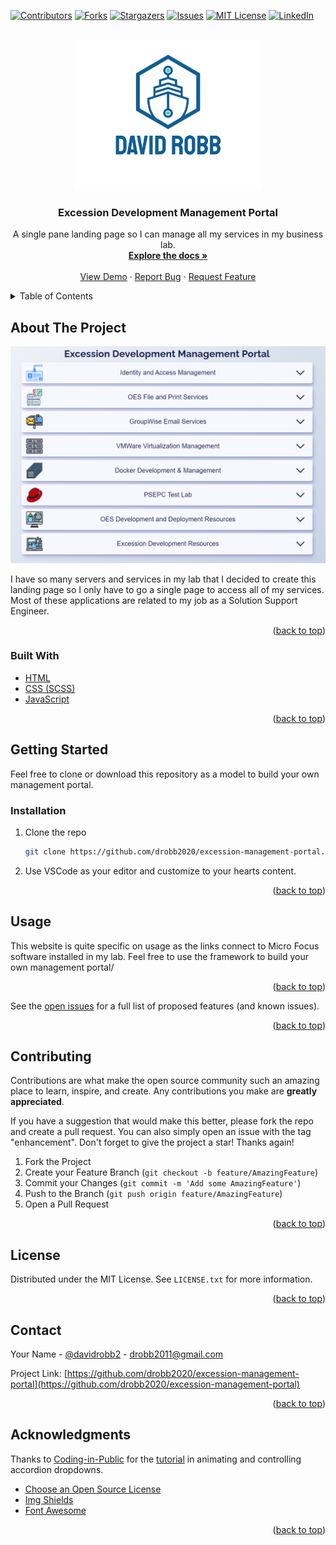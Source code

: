 <div id="top"></div>
<!--
*** Thanks for checking out the Best-README-Template. If you have a suggestion
*** that would make this better, please fork the repo and create a pull request
*** or simply open an issue with the tag "enhancement".
*** Don't forget to give the project a star!
*** Thanks again! Now go create something AMAZING! :D
-->

<!-- PROJECT SHIELDS -->
<!--
*** I'm using markdown "reference style" links for readability.
*** Reference links are enclosed in brackets [ ] instead of parentheses ( ).
*** See the bottom of this document for the declaration of the reference variables
*** for contributors-url, forks-url, etc. This is an optional, concise syntax you may use.
*** https://www.markdownguide.org/basic-syntax/#reference-style-links
-->

[![Contributors][contributors-shield]][contributors-url]
[![Forks][forks-shield]][forks-url]
[![Stargazers][stars-shield]][stars-url]
[![Issues][issues-shield]][issues-url]
[![MIT License][license-shield]][license-url]
[![LinkedIn][linkedin-shield]][linkedin-url]

<!-- PROJECT LOGO -->
<br />
<div align="center">
  <a href="https://github.com/drobb2020/excession-management-portal">
    <img src="images/logo.png" alt="Logo" width="300">
  </a>

  <h3 align="center">Excession Development Management Portal</h3>

  <p align="center">
    A single pane landing page so I can manage all my services in my business lab.
    <br />
    <a href="https://github.com/drobb2020/excession-management-portal"><strong>Explore the docs »</strong></a>
    <br />
    <br />
    <a href="https://github.com/drobb2020/excession-management-portal">View Demo</a>
    ·
    <a href="https://github.com/drobb2020/excession-management-portal/issues">Report Bug</a>
    ·
    <a href="https://github.com/drobb2020/excession-management-portal/issues">Request Feature</a>
  </p>
</div>

<!-- TABLE OF CONTENTS -->
<details>
  <summary>Table of Contents</summary>
  <ol>
    <li>
      <a href="#about-the-project">About The Project</a>
      <ul>
        <li><a href="#built-with">Built With</a></li>
      </ul>
    </li>
    <li>
      <a href="#getting-started">Getting Started</a>
      <ul>
        <li><a href="#prerequisites">Prerequisites</a></li>
        <li><a href="#installation">Installation</a></li>
      </ul>
    </li>
    <li><a href="#usage">Usage</a></li>
    <li><a href="#contributing">Contributing</a></li>
    <li><a href="#license">License</a></li>
    <li><a href="#contact">Contact</a></li>
    <li><a href="#acknowledgments">Acknowledgments</a></li>
  </ol>
</details>

<!-- ABOUT THE PROJECT -->

## About The Project

[![Product Name Screen Shot][product-screenshot]](https://excs-s5130.excession.org)

I have so many servers and services in my lab that I decided to create this landing page so I only have to go a single page to access all of my services. Most of these applications are related to my job as a Solution Support Engineer.

<p align="right">(<a href="#top">back to top</a>)</p>

### Built With

- [HTML](https://developer.mozilla.org/en-US/docs/Glossary/HTML5)
- [CSS (SCSS)](https://sass-lang.com/)
- [JavaScript](https://www.javascript.com/)

<p align="right">(<a href="#top">back to top</a>)</p>

<!-- GETTING STARTED -->

## Getting Started

Feel free to clone or download this repository as a model to build your own management portal.

### Installation

1. Clone the repo

   ```sh
   git clone https://github.com/drobb2020/excession-management-portal.git
   ```

2. Use VSCode as your editor and customize to your hearts content.

<p align="right">(<a href="#top">back to top</a>)</p>

<!-- USAGE EXAMPLES -->

## Usage

This website is quite specific on usage as the links connect to Micro Focus software installed in my lab. Feel free to use the framework to build your own management portal/

<p align="right">(<a href="#top">back to top</a>)</p>

See the [open issues](https://github.com/drobb2020/excession-management-portal/issues) for a full list of proposed features (and known issues).

<p align="right">(<a href="#top">back to top</a>)</p>

<!-- CONTRIBUTING -->

## Contributing

Contributions are what make the open source community such an amazing place to learn, inspire, and create. Any contributions you make are **greatly appreciated**.

If you have a suggestion that would make this better, please fork the repo and create a pull request. You can also simply open an issue with the tag "enhancement".
Don't forget to give the project a star! Thanks again!

1. Fork the Project
2. Create your Feature Branch (`git checkout -b feature/AmazingFeature`)
3. Commit your Changes (`git commit -m 'Add some AmazingFeature'`)
4. Push to the Branch (`git push origin feature/AmazingFeature`)
5. Open a Pull Request

<p align="right">(<a href="#top">back to top</a>)</p>

<!-- LICENSE -->

## License

Distributed under the MIT License. See `LICENSE.txt` for more information.

<p align="right">(<a href="#top">back to top</a>)</p>

<!-- CONTACT -->

## Contact

Your Name - [@davidrobb2](https://twitter.com/davidrobb2) - drobb2011@gmail.com

Project Link: [https://github.com/drobb2020/excession-management-portal](https://github.com/drobb2020/excession-management-portal)

<p align="right">(<a href="#top">back to top</a>)</p>

<!-- ACKNOWLEDGMENTS -->

## Acknowledgments

Thanks to [Coding-in-Public](https://www.youtube.com/@CodinginPublic) for the [tutorial](https://www.youtube.com/watch?v=AxD9slgNDJI&t=9s) in animating and controlling accordion dropdowns.

- [Choose an Open Source License](https://choosealicense.com)
- [Img Shields](https://shields.io)
- [Font Awesome](https://fontawesome.com)

<p align="right">(<a href="#top">back to top</a>)</p>

<!-- MARKDOWN LINKS & IMAGES -->
<!-- https://www.markdownguide.org/basic-syntax/#reference-style-links -->

[contributors-shield]: https://img.shields.io/github/contributors/drobb2020/excession-management-portal.svg?style=for-the-badge
[contributors-url]: https://github.com/drobb2020/excession-management-portal/graphs/contributors
[forks-shield]: https://img.shields.io/github/forks/drobb2020/excession-management-portal.svg?style=for-the-badge
[forks-url]: https://github.com/drobb2020/excession-management-portal/network/members
[stars-shield]: https://img.shields.io/github/stars/drobb2020/excession-management-portal.svg?style=for-the-badge
[stars-url]: https://github.com/drobb2020/excession-management-portal/stargazers
[issues-shield]: https://img.shields.io/github/issues/drobb2020/excession-management-portal.svg?style=for-the-badge
[issues-url]: https://github.com/drobb2020/excession-management-portal/issues
[license-shield]: https://img.shields.io/github/license/drobb2020/excession-management-portal.svg?style=for-the-badge
[license-url]: https://github.com/drobb2020/excession-management-portal/blob/master/LICENSE.txt
[linkedin-shield]: https://img.shields.io/badge/-LinkedIn-black.svg?style=for-the-badge&logo=linkedin&colorB=555
[linkedin-url]: https://linkedin.com/in/othneildrew
[product-screenshot]: images/screenshot2023-01.png
